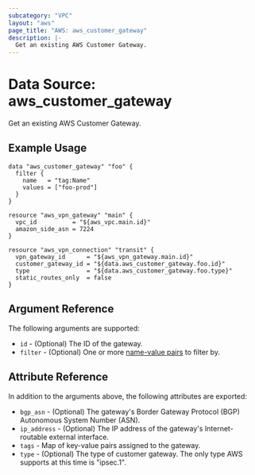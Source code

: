 ```yaml
---
subcategory: "VPC"
layout: "aws"
page_title: "AWS: aws_customer_gateway"
description: |-
  Get an existing AWS Customer Gateway.
---
```


# Data Source: aws_customer_gateway

Get an existing AWS Customer Gateway.

## Example Usage

```hcl
data "aws_customer_gateway" "foo" {
  filter {
    name   = "tag:Name"
    values = ["foo-prod"]
  }
}

resource "aws_vpn_gateway" "main" {
  vpc_id          = "${aws_vpc.main.id}"
  amazon_side_asn = 7224
}

resource "aws_vpn_connection" "transit" {
  vpn_gateway_id      = "${aws_vpn_gateway.main.id}"
  customer_gateway_id = "${data.aws_customer_gateway.foo.id}"
  type                = "${data.aws_customer_gateway.foo.type}"
  static_routes_only  = false
}
```

## Argument Reference

The following arguments are supported:

* `id` - (Optional) The ID of the gateway.
* `filter` - (Optional) One or more [name-value pairs][dcg-filters] to filter by.

[dcg-filters]: https://docs.aws.amazon.com/AWSEC2/latest/APIReference/API_DescribeCustomerGateways.html

## Attribute Reference

In addition to the arguments above, the following attributes are exported:

* `bgp_asn` - (Optional) The gateway's Border Gateway Protocol (BGP) Autonomous System Number (ASN).
* `ip_address` - (Optional) The IP address of the gateway's Internet-routable external interface.
* `tags` - Map of key-value pairs assigned to the gateway.
* `type` - (Optional) The type of customer gateway. The only type AWS supports at this time is "ipsec.1".
